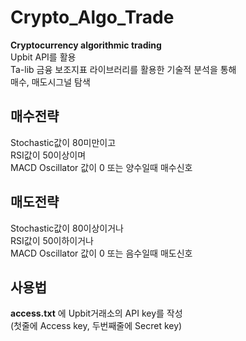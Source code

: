 # Crypto_Algo_Trade
**Cryptocurrency algorithmic trading**  
Upbit API를 활용  
Ta-lib 금융 보조지표 라이브러리를 활용한 기술적 분석을 통해  
매수, 매도시그널 탐색

## 매수전략
Stochastic값이 80미만이고  
RSI값이 50이상이며  
MACD Oscillator 값이 0 또는 양수일때 매수신호      

## 매도전략
Stochastic값이 80이상이거나  
RSI값이 50이하이거나  
MACD Oscillator 값이 0 또는 음수일때 매도신호

## 사용법
**access.txt** 에 Upbit거래소의 API key를 작성  
(첫줄에 Access key, 두번째줄에 Secret key)

